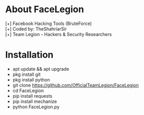 # About FaceLegion
[+] Facebook Hacking Tools (BruteForce)<br>
[+] Coded by: TheShahriarSir<br>
[+] Team Legion - Hackers & Security Researchers

# Installation
- apt update && apt upgrade
- pkg install git
- pkg install python
- git clone https://github.com/OfficialTeamLegion/FaceLegion
- cd FaceLegion
- pip install requests
- pip install mechanize
- python FaceLegion.py
